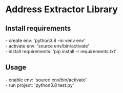<h1>Address Extractor Library</h1>


<h2>Install requirements</h2>
- create env: 'python3.8 -m venv env'
<br>
- activate env: 'source env/bin/activate'
<br>
- install requirements: 'pip install -r requirements.txt'


<h2>Usage</h2>
- enable env: 'source env/bin/activate'
<br>
- run project: 'python3.8 test.py'
